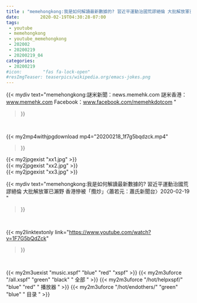 ```yaml
---
title : "memehongkong:我是如何解讀最新數據的? 習近平運動治國荒謬絕倫 大批解放軍已瀨野 香港慘被「攬炒」〈蕭若元：蕭氏新聞台〉2020-02-19 "
date:        2020-02-19T04:30:28-07:00
tags:
 - youtube
 - memehongkong
 - youtube_memehongkong
 - 202002
 - 20200219
 - 20200219_04
categories:
 - 20200219
#icon:        "fas fa-lock-open"
#resImgTeaser: teaserpics/wikipedia.org/emacs-jokes.png
---
```


{{< mydiv text="memehongkong:謎米新聞：news.memehk.com 謎米香港： www.memehk.com Facebook：www.facebook.com/memehkdotcom "
>}}
<br>


{{< my2mp4withjpgdownload mp4="20200218_1f7g5bqdzck.mp4"
>}}

{{< my2jpgexist "xx1.jpg" >}}<br>
{{< my2jpgexist "xx2.jpg" >}}<br>
{{< my2jpgexist "xx3.jpg" >}}<br>



{{< mydiv text="memehongkong:我是如何解讀最新數據的? 習近平運動治國荒謬絕倫 大批解放軍已瀨野 香港慘被「攬炒」〈蕭若元：蕭氏新聞台〉2020-02-19 "
>}}
<br>

{{< my2linktextonly link="https://www.youtube.com/watch?v=1F7G5bQdZck"
>}}


<br>

{{< my2m3uexist "music.xspf"        "blue"   "red"    "xspf" >}} {{< my2m3uforce "/all.xspf"         "green"  "black"  " 全部 " >}} {{< my2m3uforce "/hot/helpxspf/"    "blue"   "red"    " 播放器 " >}} {{< my2m3uforce "/hot/endothers/"   "green"  "blue"   " 目录 " >}} 
